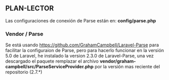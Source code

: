 ## PLAN-LECTOR

Las configuraciones de conexión de Parse están en: **config/parse.php**

### Vendor / Parse

Se está usando https://github.com/GrahamCampbell/Laravel-Parse para facilitar la configuraion de Parse, pero para hacerlo funcionar en la versión 5.0 de Laravel, he instalado la version 2.3.0 
de Laravel-Parse, una vez descargado el paquete remplazar el archivo **vendor/graham-campbell/src/ParseServiceProvider.php** por la versión mas reciente del repositorio (2.7.*)